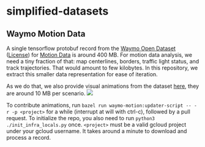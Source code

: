 # simplified-datasets

## Waymo Motion Data

A single tensorflow protobuf record from the [Waymo Open Dataset](https://github.com/waymo-research/waymo-open-dataset) ([License](https://github.com/waymo-research/waymo-open-dataset#license)) for [Motion Data](https://waymo.com/open/data/motion/) is around 400 MB. For motion data analysis, we need a tiny fraction of that: map centerlines, borders, traffic light status, and track trajectories. That would amount to few kilobytes. In this repository, we extract this smaller data representation for ease of iteration. 

As we do that, we also provide visual animations from the dataset [here](./waymo-motion/data), they are around 10 MB per scenario. 
![](./waymo-motion/data/uncompressed_scenario_training_training.tfrecord-00000-of-01000.gif)

To contribute animations, run `bazel run waymo-motion:updater-script -- -r -p <project>` for a while (interrupt at will with ctrl-c), followed by a pull request.
To initialize the repo, you also need to run `python3 ./init_infra_locals.py` once.
`<project>` must be a valid gcloud project under your gcloud username. It takes around a minute to download and process a record. 
